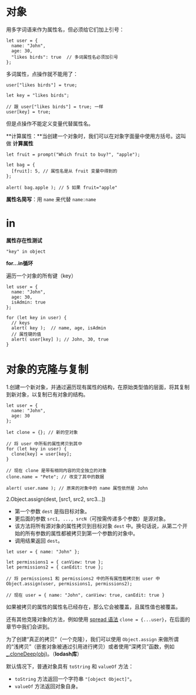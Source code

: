 # 对象

用多字词语来作为属性名，但必须给它们加上引号：

```
let user = {
  name: "John",
  age: 30,
  "likes birds": true  // 多词属性名必须加引号
};
```

多词属性，点操作就不能用了：

```
user["likes birds"] = true;
```

```
let key = "likes birds";

// 跟 user["likes birds"] = true; 一样
user[key] = true;
```

但是点操作不能定义变量代替属性名。

**计算属性：**当创建一个对象时，我们可以在对象字面量中使用方括号。这叫做 **计算属性**

```
let fruit = prompt("Which fruit to buy?", "apple");

let bag = {
  [fruit]: 5, // 属性名是从 fruit 变量中得到的
};

alert( bag.apple ); // 5 如果 fruit="apple"
```

**属性名简写**：用 `name` 来代替 `name:name`

# in

**属性存在性测试**

```
"key" in object
```

**for...in循环**

遍历一个对象的所有键（key）

```
let user = {
  name: "John",
  age: 30,
  isAdmin: true
};

for (let key in user) {
  // keys
  alert( key );  // name, age, isAdmin
  // 属性键的值
  alert( user[key] ); // John, 30, true
}
```

# 对象的克隆与复制

1.创建一个新对象，并通过遍历现有属性的结构，在原始类型值的层面，将其复制到新对象，以复制已有对象的结构。

```
let user = {
  name: "John",
  age: 30
};

let clone = {}; // 新的空对象

// 将 user 中所有的属性拷贝到其中
for (let key in user) {
  clone[key] = user[key];
}

// 现在 clone 是带有相同内容的完全独立的对象
clone.name = "Pete"; // 改变了其中的数据

alert( user.name ); // 原来的对象中的 name 属性依然是 John
```

2.Object.assign(dest, [src1, src2, src3...])

- 第一个参数 `dest` 是指目标对象。
- 更后面的参数 `src1, ..., srcN`（可按需传递多个参数）是源对象。
- 该方法将所有源对象的属性拷贝到目标对象 `dest` 中。换句话说，从第二个开始的所有参数的属性都被拷贝到第一个参数的对象中。
- 调用结果返回 `dest`。

```
let user = { name: "John" };

let permissions1 = { canView: true };
let permissions2 = { canEdit: true };

// 将 permissions1 和 permissions2 中的所有属性都拷贝到 user 中
Object.assign(user, permissions1, permissions2);

// 现在 user = { name: "John", canView: true, canEdit: true }
```

如果被拷贝的属性的属性名已经存在，那么它会被覆盖，且属性值也被覆盖。

还有其他克隆对象的方法，例如使用 [spread 语法](https://zh.javascript.info/rest-parameters-spread) `clone = {...user}`，在后面的章节中我们会讲到。

为了创建“真正的拷贝”（一个克隆），我们可以使用 `Object.assign` 来做所谓的“浅拷贝”（嵌套对象被通过引用进行拷贝）或者使用“深拷贝”函数，例如 [_.cloneDeep(obj)](https://lodash.com/docs#cloneDeep)。（**lodash库**）



默认情况下，普通对象具有 `toString` 和 `valueOf` 方法：

- `toString` 方法返回一个字符串 `"[object Object]"`。
- `valueOf` 方法返回对象自身。
